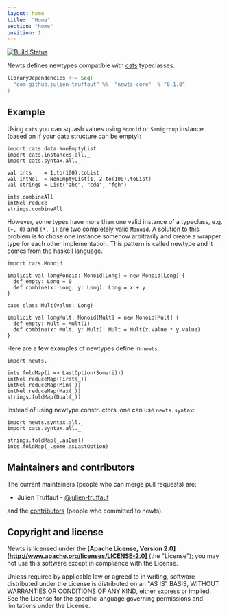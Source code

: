 ```yaml
---
layout: home
title:  "Home"
section: "home"
position: 1
---
```


[![Build Status](https://travis-ci.org/julien-truffaut/newts.svg?branch=master)](https://travis-ci.org/julien-truffaut/newts)

Newts defines newtypes compatible with [cats](https://github.com/typelevel/cats) typeclasses. 

```scala
libraryDependencies ++= Seq(
  "com.github.julien-truffaut" %%  "newts-core"  % "0.1.0"
)
```

## Example

Using `cats` you can squash values using `Monoid` or `Semigroup` instance (based on if your data structure can be empty):

```tut:silent
import cats.data.NonEmptyList
import cats.instances.all._
import cats.syntax.all._

val ints    = 1.to(100).toList
val intNel  = NonEmptyList(1, 2.to(100).toList)
val strings = List("abc", "cde", "fgh")
```

```tut
ints.combineAll
intNel.reduce
strings.combineAll
```

However, some types have more than one valid instance of a typeclass, e.g. `(+, 0)` and `(*, 1)` are two
completely valid `Monoid`. A solution to this problem is to chose one instance somehow arbitrarily and create a wrapper 
type for each other implementation. This pattern is called newtype and it comes from the haskell language.

```tut:silent
import cats.Monoid

implicit val longMonoid: Monoid[Long] = new Monoid[Long] {
  def empty: Long = 0
  def combine(x: Long, y: Long): Long = x + y
}

case class Mult(value: Long)

implicit val longMult: Monoid[Mult] = new Monoid[Mult] {
  def empty: Mult = Mult(1)
  def combine(x: Mult, y: Mult): Mult = Mult(x.value * y.value)
}
```

Here are a few examples of newtypes define in `newts`:

```tut:silent
import newts._
```

```tut
ints.foldMap(i => LastOption(Some(i)))
intNel.reduceMap(First(_))
intNel.reduceMap(Min(_))
intNel.reduceMap(Max(_))
strings.foldMap(Dual(_))
```

Instead of using newtype constructors, one can use `newts.syntax`:

```tut:silent
import newts.syntax.all._
import cats.syntax.all._
```

```tut
strings.foldMap(_.asDual)
ints.foldMap(_.some.asLastOption)
```

## Maintainers and contributors

The current maintainers (people who can merge pull requests) are:

* Julien Truffaut - [@julien-truffaut](https://github.com/julien-truffaut)

and the [contributors](https://github.com/julien-truffaut/newts/graphs/contributors) (people who committed to newts).

## Copyright and license

Newts is licensed under the **[Apache License, Version 2.0][http://www.apache.org/licenses/LICENSE-2.0]** (the
"License"); you may not use this software except in compliance with the License.

Unless required by applicable law or agreed to in writing, software
distributed under the License is distributed on an "AS IS" BASIS,
WITHOUT WARRANTIES OR CONDITIONS OF ANY KIND, either express or implied.
See the License for the specific language governing permissions and
limitations under the License.